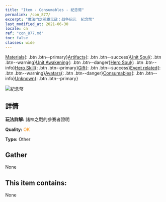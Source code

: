 ```yaml
---
title: "Item - Consumables - 紀念幣"
permalink: /con_877/
excerpt: "魔法门之英雄无敌：战争纪元  紀念幣"
last_modified_at: 2021-06-30
locale: cn
ref: "con_877.md"
toc: false
classes: wide
---
```

 [Materials](/ItemsCN/){: .btn .btn--primary}[Artifacts](/ItemsCN/Artifacts/){: .btn .btn--success}[Unit Soul](/ItemsCN/UnitSoul/){: .btn .btn--warning}[Unit Awakening](/ItemsCN/UnitAwakening/){: .btn .btn--danger}[Hero Soul](/ItemsCN/HeroSoul/){: .btn .btn--info}[Hero Skill](/ItemsCN/HeroSkill/){: .btn .btn--primary}[Gift](/ItemsCN/Gift/){: .btn .btn--success}[Event related](/ItemsCN/Events/){: .btn .btn--warning}[Avatars](/ItemsCN/Avatars/){: .btn .btn--danger}[Consumables](/ItemsCN/Consumables/){: .btn .btn--info}[Unknown](/ItemsCN/Unknown/){: .btn .btn--primary}

 ![紀念幣](/images/t/i_39970.png)

## 詳情
 **玩法詳解:** 諸神之戰的參賽者證明

 **Quality:** <span style="color: #FF8C00">OK</span>

 **Type:** Other

## Gather

  None

## This item contains:

  None

